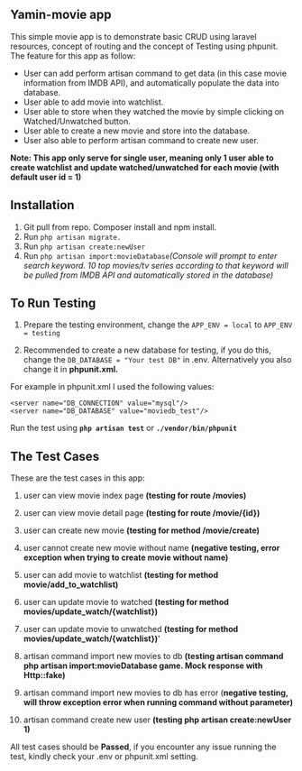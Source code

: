 ## Yamin-movie app

This simple movie app is to demonstrate basic CRUD using laravel resources, concept of routing and the concept of Testing using phpunit. The feature for this app as follow:

- User can add perform artisan command to get data (in this case movie information from IMDB API), and automatically populate the data into database.
- User able to add movie into watchlist.
- User able to store when they watched the movie by simple clicking on Watched/Unwatched button.
- User able to create a new movie and store into the database.
- User also able to perform artisan command to create new user.

**Note: This app only serve for single user, meaning only 1 user able to create watchlist and update watched/unwatched for each movie (with default user id = 1)**

## Installation

1. Git pull from repo. Composer install and npm install.
2. Run `php artisan migrate.`
3. Run `php artisan create:newUser`
4. Run `php artisan import:movieDatabase`*(Console will prompt to enter search keyword. 10 top movies/tv series according to that keyword will be pulled from IMDB API and automatically stored in the database)*

## To Run Testing
1. Prepare the testing environment, change the `APP_ENV = local` to `APP_ENV = testing`


2. Recommended to create a new database for testing, if you do this, change the `DB_DATABASE = "Your test DB"` in .env. Alternatively you also change it in **phpunit.xml.**

For example in phpunit.xml I used the following values:

    <server name="DB_CONNECTION" value="mysql"/>
    <server name="DB_DATABASE" value="moviedb_test"/>

Run the test using **`php artisan test`** or **`./vendor/bin/phpunit`**

## The Test Cases

These are the test cases in this app:

 1. user can view movie index page **(testing for route /movies)**
 
 2. user can view movie detail page **(testing for route /movie/{id})**

 3. user can create new movie **(testing for method /movie/create)**
 
 4. user cannot create new movie without name **(negative testing, error exception when trying to create movie without name)**
 
 5. user can add movie to watchlist **(testing for method movie/add_to_watchlist)**
 
 6. user can update movie to watched **(testing for method movies/update_watch/{watchlist})**
 
 7. user can update movie to unwatched **(testing for method movies/update_watch/{watchlist})**'
 
 8. artisan command import new movies to db **(testing artisan command php artisan import:movieDatabase game. Mock response with Http::fake)**
 
 9. artisan command import new movies to db has error (**negative testing, will throw exception error when running command without parameter)**
 
 10. artisan command create new user **(testing php artisan create:newUser 1)**


All test cases should be **Passed**, if you encounter any issue running the test, kindly check your .env or phpunit.xml setting.
